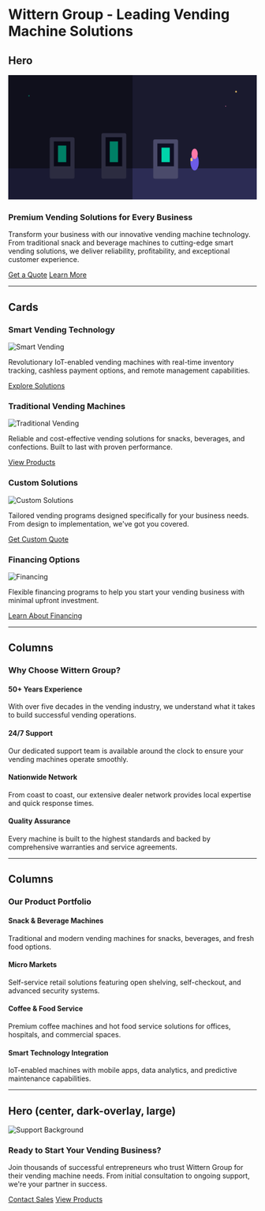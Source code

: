 # Wittern Group - Leading Vending Machine Solutions

## Hero

![Hero Background](/img/hero-vending.svg)

### Premium Vending Solutions for Every Business

Transform your business with our innovative vending machine technology. From traditional snack and beverage machines to cutting-edge smart vending solutions, we deliver reliability, profitability, and exceptional customer experience.

[Get a Quote](/contact) [Learn More](/solutions)

---

## Cards

### Smart Vending Technology
![Smart Vending](/img/smart-vending.jpg)

Revolutionary IoT-enabled vending machines with real-time inventory tracking, cashless payment options, and remote management capabilities.

[Explore Solutions](/smart-vending)

### Traditional Vending Machines
![Traditional Vending](/img/traditional-vending.jpg)

Reliable and cost-effective vending solutions for snacks, beverages, and confections. Built to last with proven performance.

[View Products](/traditional-vending)

### Custom Solutions
![Custom Solutions](/img/custom-solutions.jpg)

Tailored vending programs designed specifically for your business needs. From design to implementation, we've got you covered.

[Get Custom Quote](/custom-solutions)

### Financing Options
![Financing](/img/financing.jpg)

Flexible financing programs to help you start your vending business with minimal upfront investment.

[Learn About Financing](/financing)

---

## Columns

### Why Choose Wittern Group?

#### 50+ Years Experience
With over five decades in the vending industry, we understand what it takes to build successful vending operations.

#### 24/7 Support
Our dedicated support team is available around the clock to ensure your vending machines operate smoothly.

#### Nationwide Network
From coast to coast, our extensive dealer network provides local expertise and quick response times.

#### Quality Assurance
Every machine is built to the highest standards and backed by comprehensive warranties and service agreements.

---

## Columns

### Our Product Portfolio

#### Snack & Beverage Machines
Traditional and modern vending machines for snacks, beverages, and fresh food options.

#### Micro Markets
Self-service retail solutions featuring open shelving, self-checkout, and advanced security systems.

#### Coffee & Food Service
Premium coffee machines and hot food service solutions for offices, hospitals, and commercial spaces.

#### Smart Technology Integration
IoT-enabled machines with mobile apps, data analytics, and predictive maintenance capabilities.

---

## Hero (center, dark-overlay, large)

![Support Background](/img/support-hero.jpg)

### Ready to Start Your Vending Business?

Join thousands of successful entrepreneurs who trust Wittern Group for their vending machine needs. From initial consultation to ongoing support, we're your partner in success.

[Contact Sales](/contact) [View Products](/products)

